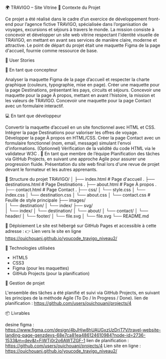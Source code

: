 🌍 TRAVIGO – Site Vitrine
🧾 Contexte du Projet

Ce projet a été réalisé dans le cadre d’un exercice de développement front-end pour l’agence fictive TRAVIGO, spécialisée dans l’organisation de voyages, excursions et séjours à travers le monde.
La mission consiste à concevoir et développer un site web vitrine respectant l'identité visuelle de TRAVIGO, en mettant en avant ses services de manière claire, moderne et attractive.
Le point de départ du projet était une maquette Figma de la page d'accueil, fournie comme ressource de base.

🧩 User Stories

🎨 En tant que concepteur

Analyser la maquette Figma de la page d’accueil et respecter la charte graphique (couleurs, typographie, mise en page).
Créer une maquette pour la page Destinations, présentant les pays, circuits et séjours.
Concevoir une maquette pour la page À propos, mettant en avant l’histoire, la mission et les valeurs de TRAVIGO.
Concevoir une maquette pour la page Contact avec un formulaire interactif.

💻 En tant que développeur

Convertir la maquette d’accueil en un site fonctionnel avec HTML et CSS.
Intégrer la page Destinations pour valoriser les offres de voyage.
Développer la page À propos en HTML/CSS.
Créer la page Contact avec un formulaire fonctionnel (nom, email, message) simulant l'envoi d'informations.
(Optionnel) Vérification de la validité du code HTML via le validateur W3C
.
🤝 En tant que membre de l’équipe
Planification des tâches via GitHub Projects, en suivant une approche Agile pour assurer une progression fluide.
Présentation du site web final lors d'une revue de projet devant le formateur et les autres apprenants.


📁 Structure du projet
TRAVIGO/
│
├── index.html              # Page d'accueil .
├── destinations.html       # Page Destinations .
├── about.html              # Page À propos .
├── contact.html            # Page Contact .
├── css/
│   └── style.css
│   └── index.css
│   └── destination.css
│   └── about.css
│   └── contact.css           # Feuille de style principale
├── images/     
│   └── destination/
│   └── index/
├── svg/     
│   └── index/
│   └── destination/
│   └── about/
│   └── contact/
│   └── header/
│   └── footer/
│   └── file.svg
│   └── file.svg
└── README.md     


🚀 Déploiement
  Le site est hébergé sur GitHub Pages et accessible à cette adresse :
  👉 Lien vers le site en ligne
          https://ouichouani.github.io/youcode_travigo_niveau2/


 🔧 Technologies utilisées
 - HTML5
 - CSS3
 - Figma (pour les maquettes)
 - GitHub Projects (pour la planification)

   

📅 Gestion de projet

L'ensemble des tâches a été planifié et suivi via GitHub Projects, en suivant les principes de la méthode Agile (To Do / In Progress / Done).
lien de planification : https://github.com/users/ouichouani/projects/4 

📦 Livrables

  desine figma : https://www.figma.com/design/4bJHjw8hUAUGxzUzDriT7V/travel-website-landing-page-genzdevs-68e7ca81ea486124610984?node-id=2736-1533&m=dev&t=FiWTj0r2o6AWTZGF-1
  lien de planification : https://github.com/users/ouichouani/projects/4 
  Lien site en ligne : https://ouichouani.github.io/youcode_travigo_niveau2/
